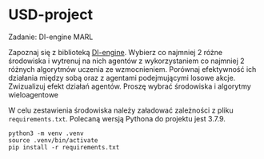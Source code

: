 # USD-project
Zadanie:
DI-engine MARL

Zapoznaj się z biblioteką [DI-engine](https://di-engine-docs.readthedocs.io/en/latest).
Wybierz co najmniej 2 różne środowiska i wytrenuj na nich agentów z
wykorzystaniem co najmniej 2 różnych algorytmów uczenia ze wzmocnieniem.
Porównaj efektywność ich działania między sobą oraz z agentami podejmującymi
losowe akcje. Zwizualizuj efekt działań agentów. Proszę wybrać środowiska i algorytmy wieloagentowe

W celu zestawienia środowiska należy załadować zależności z pliku `requirements.txt`. Polecaną wersją Pythona do projektu jest 3.7.9.
```
python3 -m venv .venv
source .venv/bin/activate
pip install -r requirements.txt
```
